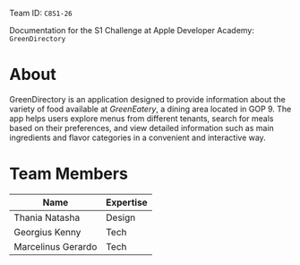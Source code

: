 Team ID: `C8S1-26`

Documentation for the S1 Challenge at Apple Developer Academy: `GreenDirectory`

# About
GreenDirectory is an application designed to provide information about the variety of food available at _GreenEatery_, a dining area located in GOP 9. The app helps users explore menus from different tenants, search for meals based on their preferences, and view detailed information such as main ingredients and flavor categories in a convenient and interactive way.

# Team Members
| Name | Expertise |
|----------|----------|
| Thania Natasha  | Design |
| Georgius Kenny  | Tech |
| Marcelinus Gerardo  | Tech |
